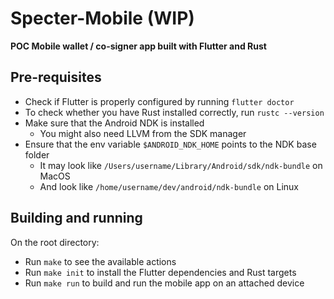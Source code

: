# Specter-Mobile (WIP)

**POC Mobile wallet / co-signer app built with Flutter and Rust**

## Pre-requisites

- Check if Flutter is properly configured by running `flutter doctor`
- To check whether you have Rust installed correctly, run `rustc --version`
- Make sure that the Android NDK is installed
  - You might also need LLVM from the SDK manager
- Ensure that the env variable `$ANDROID_NDK_HOME` points to the NDK base folder
  - It may look like `/Users/username/Library/Android/sdk/ndk-bundle` on MacOS
  - And look like `/home/username/dev/android/ndk-bundle` on Linux

## Building and running

On the root directory:

- Run `make` to see the available actions
- Run `make init` to install the Flutter dependencies and Rust targets
- Run `make run` to build and run the mobile app on an attached device
